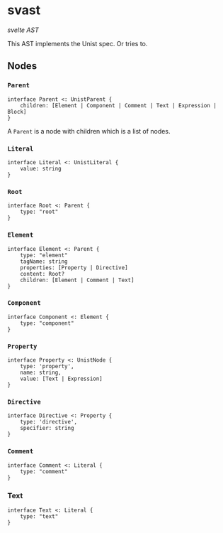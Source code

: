 # svast

_svelte AST_

This AST implements the Unist spec. Or tries to.

## Nodes

### `Parent`

```idl
interface Parent <: UnistParent {
	children: [Element | Component | Comment | Text | Expression | Block]
}
```

A `Parent` is a node with children which is a list of nodes.

### `Literal`

```idl
interface Literal <: UnistLiteral {
	value: string
}
```

### `Root`

```idl
interface Root <: Parent {
	type: "root"
}
```

### `Element`

```idl
interface Element <: Parent {
	type: "element"
	tagName: string
	properties: [Property | Directive]
	content: Root?
	children: [Element | Comment | Text]
}
```

### `Component`

```idl
interface Component <: Element {
	type: "component"
}
```

### `Property`

```idl
interface Property <: UnistNode {
	type: 'property',
	name: string,
	value: [Text | Expression]
}
```

### `Directive`

```idl
interface Directive <: Property {
	type: 'directive',
	specifier: string
}
```

### `Comment`

```idl
interface Comment <: Literal {
	type: "comment"
}
```

### Text

```idl
interface Text <: Literal {
	type: "text"
}
```
